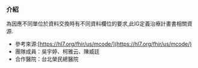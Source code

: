 ### 介紹 
為因應不同單位於資料交換時有不同資料欄位的要求,此IG定義治療計畫書相關資源.

* 參考來源:[https://hl7.org/fhir/us/mcode/](https://hl7.org/fhir/us/mcode/)
* 團隊成員：吳宇婷、柯雅云、陳威廷
* 合作醫院：台北榮民總醫院


